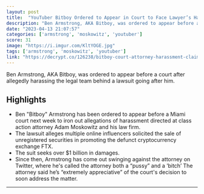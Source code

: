 ```yaml
---
layout: post
title:  "YouTuber Bitboy Ordered to Appear in Court to Face Lawyer’s Harassment Claims - Decrypt"
description: "Ben Armstrong, AKA Bitboy, was ordered to appear before a court after allegedly harassing the legal team behind a lawsuit going after him."
date: "2023-04-13 21:07:57"
categories: ['armstrong', 'moskowitz', 'youtuber']
score: 31
image: "https://i.imgur.com/KltYOGE.jpg"
tags: ['armstrong', 'moskowitz', 'youtuber']
link: "https://decrypt.co/126238/bitboy-court-attorney-harassment-claims"
---
```


Ben Armstrong, AKA Bitboy, was ordered to appear before a court after allegedly harassing the legal team behind a lawsuit going after him.

## Highlights

- Ben "Bitboy" Armstrong has been ordered to appear before a Miami court next week to iron out allegations of harassment directed at class action attorney Adam Moskowitz and his law firm.
- The lawsuit alleges multiple online influencers solicited the sale of unregistered securities in promoting the defunct cryptocurrency exchange FTX.
- The suit seeks over $1 billion in damages.
- Since then, Armstrong has come out swinging against the attorney on Twitter, where he's called the attorney both a “pussy” and a ‘bitch’ The attorney said he’s “extremely appreciative” of the court's decision to soon address the matter.

---
